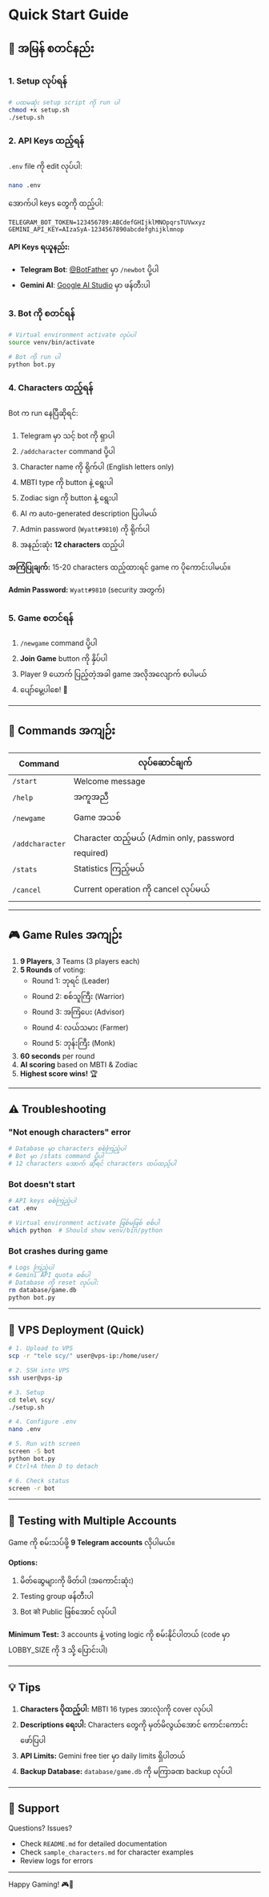 # Quick Start Guide

## 🚀 အမြန် စတင်နည်း

### 1. Setup လုပ်ရန်

```bash
# ပထမဆုံး setup script ကို run ပါ
chmod +x setup.sh
./setup.sh
```

### 2. API Keys ထည့်ရန်

`.env` file ကို edit လုပ်ပါ:

```bash
nano .env
```

အောက်ပါ keys တွေကို ထည့်ပါ:

```env
TELEGRAM_BOT_TOKEN=123456789:ABCdefGHIjklMNOpqrsTUVwxyz
GEMINI_API_KEY=AIzaSyA-1234567890abcdefghijklmnop
```

**API Keys ရယူနည်း:**

- **Telegram Bot**: [@BotFather](https://t.me/botfather) မှာ `/newbot` ပို့ပါ
- **Gemini AI**: [Google AI Studio](https://makersuite.google.com/app/apikey) မှာ ဖန်တီးပါ

### 3. Bot ကို စတင်ရန်

```bash
# Virtual environment activate လုပ်ပါ
source venv/bin/activate

# Bot ကို run ပါ
python bot.py
```

### 4. Characters ထည့်ရန်

Bot က run နေပြီဆိုရင်:

1. Telegram မှာ သင့် bot ကို ရှာပါ
2. `/addcharacter` command ပို့ပါ
3. Character name ကို ရိုက်ပါ (English letters only)
4. MBTI type ကို button နဲ့ ရွေးပါ
5. Zodiac sign ကို button နဲ့ ရွေးပါ
6. AI က auto-generated description ပြပါမယ်
7. Admin password (`Wyatt#9810`) ကို ရိုက်ပါ
8. အနည်းဆုံး **12 characters** ထည့်ပါ

**အကြံပြုချက်:** 15-20 characters ထည့်ထားရင် game က ပိုကောင်းပါမယ်။

**Admin Password:** `Wyatt#9810` (security အတွက်)

### 5. Game စတင်ရန်

1. `/newgame` command ပို့ပါ
2. **Join Game** button ကို နှိပ်ပါ
3. Player 9 ယောက် ပြည့်တဲ့အခါ game အလိုအလျောက် စပါမယ်
4. ပျော်မွေ့ပါစေ! 🎉

---

## 📝 Commands အကျဉ်း

| Command | လုပ်ဆောင်ချက် |
|---------|---------------|
| `/start` | Welcome message |
| `/help` | အကူအညီ |
| `/newgame` | Game အသစ် |
| `/addcharacter` | Character ထည့်မယ် (Admin only, password required) |
| `/stats` | Statistics ကြည့်မယ် |
| `/cancel` | Current operation ကို cancel လုပ်မယ် |

---

## 🎮 Game Rules အကျဉ်း

1. **9 Players**, 3 Teams (3 players each)
2. **5 Rounds** of voting:
   - Round 1: ဘုရင် (Leader)
   - Round 2: စစ်သူကြီး (Warrior)
   - Round 3: အကြံပေး (Advisor)
   - Round 4: လယ်သမား (Farmer)
   - Round 5: ဘုန်းကြီး (Monk)
3. **60 seconds** per round
4. **AI scoring** based on MBTI & Zodiac
5. **Highest score wins!** 🏆

---

## ⚠️ Troubleshooting

### "Not enough characters" error
```bash
# Database မှာ characters စစ်ကြည့်ပါ
# Bot မှာ /stats command ပို့ပါ
# 12 characters အောက် ဆိုရင် characters ထပ်ထည့်ပါ
```

### Bot doesn't start
```bash
# API keys စစ်ကြည့်ပါ
cat .env

# Virtual environment activate ဖြစ်မဖြစ် စစ်ပါ
which python  # Should show venv/bin/python
```

### Bot crashes during game
```bash
# Logs ကြည့်ပါ
# Gemini API quota စစ်ပါ
# Database ကို reset လုပ်ပါ:
rm database/game.db
python bot.py
```

---

## 🎯 VPS Deployment (Quick)

```bash
# 1. Upload to VPS
scp -r "tele scy/" user@vps-ip:/home/user/

# 2. SSH into VPS
ssh user@vps-ip

# 3. Setup
cd tele\ scy/
./setup.sh

# 4. Configure .env
nano .env

# 5. Run with screen
screen -S bot
python bot.py
# Ctrl+A then D to detach

# 6. Check status
screen -r bot
```

---

## 📱 Testing with Multiple Accounts

Game ကို စမ်းသပ်ဖို့ **9 Telegram accounts** လိုပါမယ်။

**Options:**
1. မိတ်ဆွေများကို ဖိတ်ပါ (အကောင်းဆုံး)
2. Testing group ဖန်တီးပါ
3. Bot को Public ဖြစ်အောင် လုပ်ပါ

**Minimum Test:** 3 accounts နဲ့ voting logic ကို စမ်းနိုင်ပါတယ် (code မှာ LOBBY_SIZE ကို 3 သို့ ပြောင်းပါ)

---

## 💡 Tips

1. **Characters ပိုထည့်ပါ:** MBTI 16 types အားလုံးကို cover လုပ်ပါ
2. **Descriptions ရေးပါ:** Characters တွေကို မှတ်မိလွယ်အောင် ကောင်းကောင်း ဖော်ပြပါ
3. **API Limits:** Gemini free tier မှာ daily limits ရှိပါတယ်
4. **Backup Database:** `database/game.db` ကို မကြာခဏ backup လုပ်ပါ

---

## 🤝 Support

Questions? Issues?
- Check `README.md` for detailed documentation
- Check `sample_characters.md` for character examples
- Review logs for errors

---

Happy Gaming! 🎮🎉


